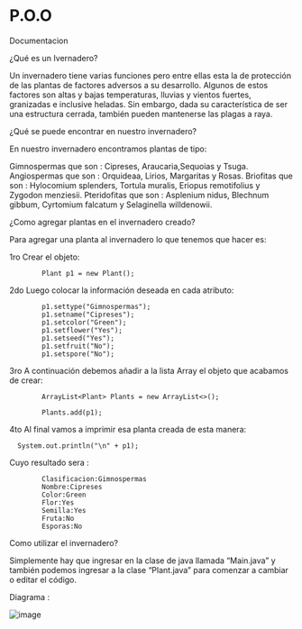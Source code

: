# P.O.O

Documentacion

¿Qué es un Ivernadero?

Un invernadero tiene varias funciones pero entre ellas esta la de protección de las plantas de factores adversos a su desarrollo. Algunos de estos factores son altas y bajas temperaturas, lluvias y vientos fuertes, granizadas e inclusive heladas. Sin embargo, dada su característica de ser una estructura cerrada, también pueden mantenerse las plagas a raya.


¿Qué se puede encontrar en nuestro invernadero?

En nuestro invernadero encontramos plantas de tipo: 

Gimnospermas que son : Cipreses, Araucaria,Sequoias y Tsuga.
Angiospermas que son : Orquideaa, Lirios, Margaritas y Rosas.
Briofitas que son : Hylocomium splenders, Tortula muralis, Eriopus remotifolius y Zygodon menziesii.
Pteridofitas que son : Asplenium nidus, Blechnum gibbum, Cyrtomium falcatum y Selaginella willdenowii.


¿Como agregar plantas en el invernadero creado?


Para agregar una planta al invernadero lo que tenemos que hacer es:

1ro Crear el objeto:

			Plant p1 = new Plant();



2do Luego colocar la información deseada en cada atributo:


			p1.settype("Gimnospermas");
			p1.setname("Cipreses");
			p1.setcolor("Green");
			p1.setflower("Yes");
			p1.setseed("Yes");
			p1.setfruit("No");
			p1.setspore("No");



3ro A continuación debemos añadir a la lista Array el objeto que acabamos de crear:


			ArrayList<Plant> Plants = new ArrayList<>();

			Plants.add(p1);
      

4to Al final vamos a imprimir esa planta creada de esta manera:


      System.out.println("\n" + p1);


Cuyo resultado sera :
            
            
            Clasificacion:Gimnospermas
            Nombre:Cipreses
            Color:Green
            Flor:Yes
            Semilla:Yes
            Fruta:No
            Esporas:No

Como utilizar el invernadero?

Simplemente hay que ingresar en la clase de java llamada “Main.java” y también podemos ingresar a la clase “Plant.java” para comenzar a cambiar o editar el código.


Diagrama : 

![image](https://user-images.githubusercontent.com/64318749/122624327-b1ec5400-d06d-11eb-8ece-ed63a8bc9aed.png)
